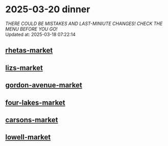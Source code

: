 # 2025-03-20 dinner  
*THERE COULD BE MISTAKES AND LAST-MINIUTE CHANGES! CHECK THE MENU BEFORE YOU GO!*  
Updated at: 2025-03-18 07:22:14  
## [rhetas-market](https://wisc-housingdining.nutrislice.com/menu/rhetas-market/dinner/2025-03-20)  
## [lizs-market](https://wisc-housingdining.nutrislice.com/menu/lizs-market/dinner/2025-03-20)  
## [gordon-avenue-market](https://wisc-housingdining.nutrislice.com/menu/gordon-avenue-market/dinner/2025-03-20)  
## [four-lakes-market](https://wisc-housingdining.nutrislice.com/menu/four-lakes-market/dinner/2025-03-20)  
## [carsons-market](https://wisc-housingdining.nutrislice.com/menu/carsons-market/dinner/2025-03-20)  
## [lowell-market](https://wisc-housingdining.nutrislice.com/menu/lowell-market/dinner/2025-03-20)  
  
